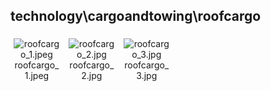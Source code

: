 ## technology\cargoandtowing\roofcargo
<div class="col" style="display: inline-block; width: 16.66%; padding: 5px; box-sizing: border-box; text-align: center;">
<img src="https://media.evkx.net/multimedia/technology/cargoandtowing/roofcargo/roofcargo_1_xst.jpeg" class="img-thumbnail" alt="roofcargo_1.jpeg">
roofcargo_1.jpeg
</div>
<div class="col" style="display: inline-block; width: 16.66%; padding: 5px; box-sizing: border-box; text-align: center;">
<img src="https://media.evkx.net/multimedia/technology/cargoandtowing/roofcargo/roofcargo_2_xst.jpg" class="img-thumbnail" alt="roofcargo_2.jpg">
roofcargo_2.jpg
</div>
<div class="col" style="display: inline-block; width: 16.66%; padding: 5px; box-sizing: border-box; text-align: center;">
<img src="https://media.evkx.net/multimedia/technology/cargoandtowing/roofcargo/roofcargo_3_xst.jpg" class="img-thumbnail" alt="roofcargo_3.jpg">
roofcargo_3.jpg
</div>
